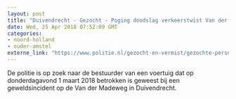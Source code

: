 ```yaml
---
layout: post
title: "Duivendrecht - Gezocht - Poging doodslag verkeerstwist Van der Madeweg"
date: Wed, 25 Apr 2018 07:52:09 GMT
categories: 
- noord-holland 
- ouder-amstel 
externe_link: "https://www.politie.nl/gezocht-en-vermist/gezochte-personen/2018/april/05-poging-doodslag-verkeerstwist-van-der-madeweg.html"
---
```


De politie is op zoek naar de bestuurder van een voertuig dat op donderdagavond 1 maart 2018 betrokken is geweest bij een geweldsincident op de Van der Madeweg in Duivendrecht.
